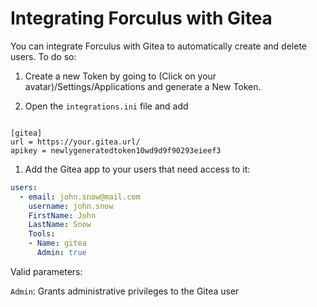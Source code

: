 Integrating Forculus with Gitea
===============================

You can integrate Forculus with Gitea to automatically create and delete users. To do so:

1. Create a new Token by going to (Click on your avatar)/Settings/Applications and generate a New Token.

1. Open the `integrations.ini` file and add

```

[gitea]
url = https://your.gitea.url/
apikey = newlygeneratedtoken10wd9d9f90293eieef3

```

1. Add the Gitea app to your users that need access to it:


```yaml
users:
  - email: john.snow@mail.com
    username: john.snow
    FirstName: John
    LastName: Snow
    Tools:
    - Name: gitea
      Admin: true
```
Valid parameters:

`Admin`: Grants administrative privileges to the Gitea user